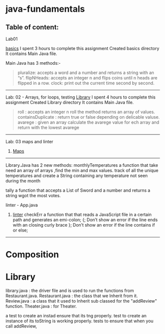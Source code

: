 
# java-fundamentals

## Table of content:

Lab01

 [basics](./basics)  I spent 3 hours to complete this assignment
Created basics directory
It contains Main Java file.

Main Java has 3 methods:-
> pluralize: accepts a word and a number and returns a string with an “s”.
> flipNHeads: accepts an integer n and flips coins until n heads are flipped in a row.
> clock: print out the current time second by second.

------------------------------------------------------------------------------------
Lab: 02 - Arrays, for loops, testing 
 [Library](./Library)     I spent 4 hours to complete this assignment
Created Library directory
It contains Main Java file.

> roll : accepts an integer n roll the method returns an array of values.
> containsDuplicate : return true or false depending on delicable valuse.
> avarege : given an array calculate the avarege value for ech array and return with the lowest avarege
------------------------------------------------------------------------------------

Lab: 03 maps and linter
 
1. [Maps](./basiclibrary/lib/src/main/java/basiclibrary/Library.java)

--------------------------------------------------------------
Library.Java has 2 new methods:
monthlyTemperatures a function that take need  an array of arrays ,find the min and max values. track of all the unique temperatures and create a String containing any temperature not seen during the month

tally a function that accepts a List of Sword and a number and returns a string wgot the most votes.


linter - App.java
1. [linter](./linter/app/src/main/java/linter/App.java)
   checkErr a function that that reads a JavaScript file in a certain path and generates an emi-colon; {; Don’t show an error if the line ends with an closing curly brace }; Don’t show an error if the line contains if or else;

----------------------------------------------------------------------------------

# Composition

# Library

library.java : the driver file and is used to run the functions from Restaurant.java.
Restaurant.java : the class that we Inherit from it.
Review.java : a class that it used to Inherit sub classed for the "addReview" function.
Theater.java : for Theater.

a test to create an instad ensure that its tng properly.
test to create an instance of its toString is working properly.
tests to ensure that when you call addReview, 